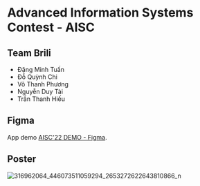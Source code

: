 # Advanced Information Systems Contest - AISC

## Team Brili
* Đặng Minh Tuấn
* Đỗ Quỳnh Chi
* Võ Thanh Phương
* Nguyễn Duy Tài
* Trần Thanh Hiếu

## Figma
App demo [AISC'22 DEMO - Figma](https://www.figma.com/file/i1wasoLJ1OdKMhMySRaagv/AISC'22-DEMO?node-id=0%3A1&t=EU0y7nbdZRVeZ88B-0).

## Poster
![316962064_446073511059294_2653272622643810866_n](https://user-images.githubusercontent.com/87002579/212449022-57994573-594f-43cb-9630-d7537c16a685.jpg)
